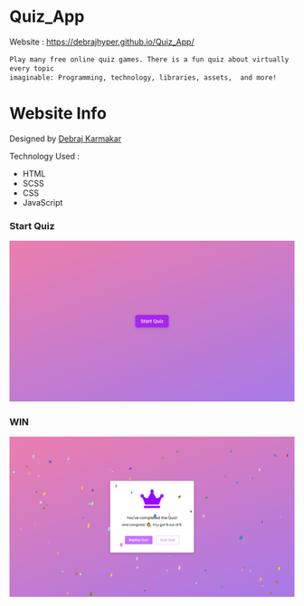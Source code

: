 # Quiz_App

Website : https://debrajhyper.github.io/Quiz_App/

    Play many free online quiz games. There is a fun quiz about virtually every topic 
    imaginable: Programming, technology, libraries, assets,  and more!
    
# Website Info
Designed by <a href="https://github.com/debrajhyper">Debraj Karmakar</a>

Technology Used :
<ul>
    <li>HTML</li>
    <li>SCSS</li>
    <li>CSS</li>
    <li>JavaScript</li>
</ul>

<h3>Start Quiz</h3>
<img src="assets/img/Screenshot (16).png"/>
    
<h3>WIN</h3>
<img src="assets/img/Screenshot (19).png"/>

